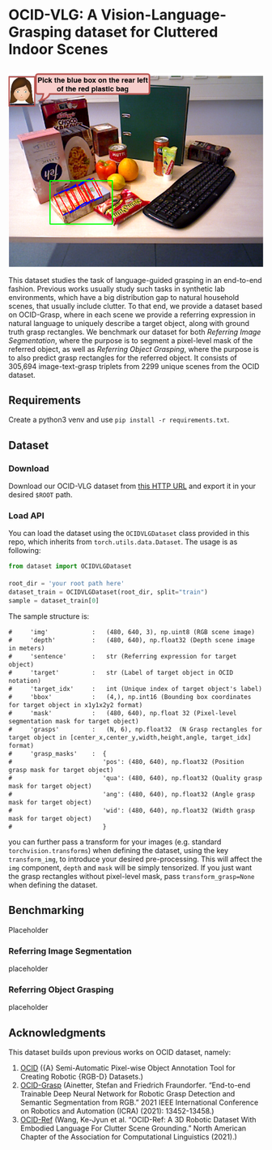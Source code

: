 # OCID-VLG: A Vision-Language-Grasping dataset for Cluttered Indoor Scenes

##
<p align="center">
  <img src="media/example.png" width="640" title="">
</p>

This dataset studies the task of language-guided grasping in an end-to-end fashion. Previous works usually study such tasks in synthetic lab environments, which have a big distribution gap to natural household scenes, that usually include clutter. To that end, we provide a dataset based on OCID-Grasp, where in each scene we provide a referring expression in natural language to uniquely describe a target object, along with ground truth grasp rectangles. We benchmark our dataset for both *Referring Image Segmentation*, where the purpose is to segment a pixel-level mask of the referred object, as well as *Referring Object Grasping*, where the purpose is to also predict grasp rectangles for the referred object. It consists of 305,694 image-text-grasp triplets from 2299 unique scenes from the OCID dataset.

## Requirements
Create a python3 venv and use ``pip install -r requirements.txt``.

## Dataset

### Download
Download our OCID-VLG dataset from [this HTTP URL](https://drive.google.com/file/d/14ulauSUBzGHLu6z2hUq6fJS7iMttKEut/view?usp=share_link) and export it in your desired ``$ROOT`` path.

### Load API
You can load the dataset using the ``OCIDVLGDataset`` class provided in this repo, which inherits from ``torch.utils.data.Dataset``. The usage is as following:
```python
from dataset import OCIDVLGDataset

root_dir = 'your root path here'
dataset_train = OCIDVLGDataset(root_dir, split="train") 
sample = dataset_train[0]
```

The sample structure is:
```
#     'img'            :   (480, 640, 3), np.uint8 (RGB scene image)
#     'depth'          :   (480, 640), np.float32 (Depth scene image in meters)
#     'sentence'       :   str (Referring expression for target object)
#     'target'         :   str (Label of target object in OCID notation)
#     'target_idx'     :   int (Unique index of target object's label)
#     'bbox'           :   (4,), np.int16 (Bounding box coordinates for target object in x1y1x2y2 format)
#     'mask'           :   (480, 640), np.float 32 (Pixel-level segmentation mask for target object)
#     'grasps'         :   (N, 6), np.float32  (N Grasp rectangles for target object in [center_x,center_y,width,height,angle, target_idx] format)
#     'grasp_masks'    :  {
#                         'pos': (480, 640), np.float32 (Position grasp mask for target object)
#                         'qua': (480, 640), np.float32 (Quality grasp mask for target object)
#                         'ang': (480, 640), np.float32 (Angle grasp mask for target object)
#                         'wid': (480, 640), np.float32 (Width grasp mask for target object)
#                         }
```

you can further pass a transform for your images (e.g. standard ``torchvision.transforms``) when defining the dataset, using the key ``transform_img``, to introduce your desired pre-processing. This will affect the `img` component, `depth` and `mask` will be simply tensorized. If you just want the grasp rectangles without pixel-level mask, pass ``transform_grasp=None`` when defining the dataset.

## Benchmarking
Placeholder

### Referring Image Segmentation
placeholder

### Referring Object Grasping
placeholder

## Acknowledgments
This dataset builds upon previous works on OCID dataset, namely:
1. [OCID](https://www.acin.tuwien.ac.at/en/vision-for-robotics/software-tools/object-clutter-indoor-dataset) ({A} Semi-Automatic Pixel-wise Object Annotation Tool for Creating Robotic {RGB-D} Datasets.)
2. [OCID-Grasp](https://github.com/stefan-ainetter/grasp_det_seg_cnn) (Ainetter, Stefan and Friedrich Fraundorfer. “End-to-end Trainable Deep Neural Network for Robotic Grasp Detection and Semantic Segmentation from RGB.” 2021 IEEE International Conference on Robotics and Automation (ICRA) (2021): 13452-13458.)
3. [OCID-Ref](https://github.com/lluma/OCID-Ref) (Wang, Ke-Jyun et al. “OCID-Ref: A 3D Robotic Dataset With Embodied Language For Clutter Scene Grounding.” North American Chapter of the Association for Computational Linguistics (2021).)

